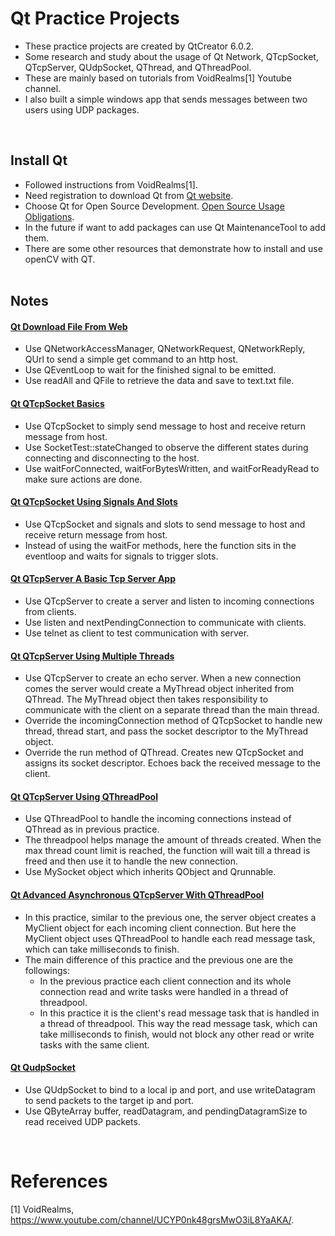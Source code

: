 # Qt Practice Projects

* These practice projects are created by QtCreator 6.0.2. 
* Some research and study about the usage of Qt Network, QTcpSocket, QTcpServer, QUdpSocket, QThread, and QThreadPool. 
* These are mainly based on tutorials from VoidRealms[1] Youtube channel. 
* I also built a simple windows app that sends messages between two users using UDP packages. 


<br/>

## Install Qt 
* Followed instructions from VoidRealms[1]. 
* Need registration to download Qt from [Qt website](https://www.qt.io/). 
* Choose Qt for Open Source Development. [Open Source Usage Obligations](https://www.qt.io/download-open-source?hsCtaTracking=9f6a2170-a938-42df-a8e2-a9f0b1d6cdce%7C6cb0de4f-9bb5-4778-ab02-bfb62735f3e5).
* In the future if want to add packages can use Qt MaintenanceTool to add them. 
* There are some other resources that demonstrate how to install and use openCV with QT. <br/><br/>


## Notes
#### [Qt Download File From Web](/Qt_QhttpDownloadFilesFromWeb)
* Use QNetworkAccessManager, QNetworkRequest, QNetworkReply, QUrl to send a simple get command to an http host. 
* Use QEventLoop to wait for the finished signal to be emitted. 
* Use readAll and QFile to retrieve the data and save to text.txt file. 

#### [Qt QTcpSocket Basics](/Qt_QTcpSocketBasics)
* Use QTcpSocket to simply send message to host and receive return message from host. 
* Use SocketTest::stateChanged to observe the different states during connecting and disconnecting to the host. 
* Use waitForConnected, waitForBytesWritten, and waitForReadyRead to make sure actions are done. 

#### [Qt QTcpSocket Using Signals And Slots](/Qt_QTcpSocketUsingSignalsAndSlots)
* Use QTcpSocket and signals and slots to send message to host and receive return message from host. 
* Instead of using the waitFor methods, here the function sits in the eventloop and waits for signals to trigger slots. 

#### [Qt QTcpServer A Basic Tcp Server App](/Qt_QTcpServerABasicTcpServerApplication)
* Use QTcpServer to create a server and listen to incoming connections from clients. 
* Use listen and nextPendingConnection to communicate with clients. 
* Use telnet as client to test communication with server. 

#### [Qt QTcpServer Using Multiple Threads](/Qt_QTcpServerUsingMultipleThreads)
* Use QTcpServer to create an echo server. When a new connection comes the server would create a MyThread object inherited from QThread. The MyThread object then takes responsibility to communicate with the client on a separate thread than the main thread. 
* Override the incomingConnection method of QTcpSocket to handle new thread, thread start, and pass the socket descriptor to the MyThread object. 
* Override the run method of QThread. Creates new QTcpSocket and assigns its socket descriptor. Echoes back the received message to the client. 

#### [Qt QTcpServer Using QThreadPool](/Qt_QTcpServerUsingQThreadPool)
* Use QThreadPool to handle the incoming connections instead of QThread as in previous practice. 
* The threadpool helps manage the amount of threads created. When the max thread count limit is reached, the function will wait till a thread is freed and then use it to handle the new connection. 
* Use MySocket object which inherits QObject and Qrunnable. 

#### [Qt Advanced Asynchronous QTcpServer With QThreadPool](/Qt_AdvancedAsynchronousQTcpServerWithQThreadPool)
* In this practice, similar to the previous one, the server object creates a MyClient object for each incoming client connection. But here the MyClient object uses QThreadPool to handle each read message task, which can take milliseconds to finish. 
* The main difference of this practice and the previous one are the followings: 
  *  In the previous practice each client connection and its whole connection read and write tasks were handled in a thread of threadpool.
  *  In this practice it is the client's read message task that is handled in a thread of threadpool. This way the read message task, which can take milliseconds to finish, would not block any other read or write tasks with the same client. 

#### [Qt QudpSocket](/Qt_QudpSocket)
* Use QUdpSocket to bind to a local ip and port, and use writeDatagram to send packets to the target ip and port. 
* Use QByteArray buffer, readDatagram, and pendingDatagramSize to read received UDP packets. 




<br/>


# References 
[1] VoidRealms, https://www.youtube.com/channel/UCYP0nk48grsMwO3iL8YaAKA/. <br/>
